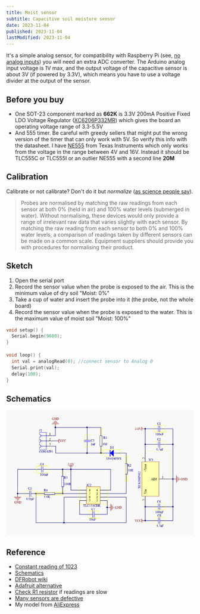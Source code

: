 ```yaml
---
title: Moist sensor
subtitle: Capacitive soil moisture sensor
date: 2023-11-04
published: 2023-11-04
lastModified: 2023-11-04
---
```


It's a simple analog sensor, for compatibility with Raspberry Pi (see, [no analog inputs](https://pinout.xyz/)) you will need an extra ADC converter. The Arduino analog input voltage is 1V max, and the output voltage of the capacitive sensor is about 3V (if powered by 3.3V), which means you have to use a voltage divider at the output of the sensor.

## Before you buy

- One SOT-23 component marked as **662K** is 3.3V 200mA Positive Fixed LDO Voltage Regulator ([XC6206P332MR](https://product.torexsemi.com/system/files/series/xc6206.pdf)) which gives the board an operating voltage range of 3.3-5.5V
- And 555 timer. Be careful with greedy sellers that might put the wrong version of the timer that can only work with 5V. So verify this info with the datasheet. I have [NE555](https://www.ti.com/lit/ds/symlink/ne555.pdf) from Texas Instruments which only works from the voltage in the range between 4V and 16V. Instead it should be TLC555C or TLC555I or an outlier NE555 with a second line **20M**

## Calibration

Calibrate or not calibrate? Don't do it but _normalize_ ([as science people say](https://www.daf.qld.gov.au/__data/assets/pdf_file/0018/55170/Capacitance-Probe-Calibration.pdf)).

>Probes are normalised by matching the raw readings from each sensor at both 0% (held in air) and 100% water levels (submerged in water). Without normalising, these devices would only provide a range of irrelevant raw data that varies slightly with each sensor. By matching the raw reading from each sensor to both 0% and 100% water levels, a comparison of readings taken by different sensors can be made on a common scale. Equipment suppliers should provide you with procedures for normalising their product.


## Sketch

1. Open the serial port
2. Record the sensor value when the probe is exposed to the air. This is the minimum value of dry soil "Moist: 0%"
3. Take a cup of water and insert the probe into it (the probe, not the whole board)
4. Record the sensor value when the probe is exposed to the water. This is the maximum value of moist soil "Moist: 100%"

```c
void setup() {
  Serial.begin(9600);
}

void loop() {
  int val = analogRead(0); //connect sensor to Analog 0
  Serial.print(val);
  delay(100);
}
```

## Schematics

![Schematics of capacitive soil moisteru sensor](./capacitive-soil-moisture-sensor-v1.0.png)


## Reference

- [Constant reading of 1023](https://forum.arduino.cc/t/capacitive-soil-moisture-sensor-v1-2/628094/8)
- [Schematics](https://raw.githubusercontent.com/Arduinolibrary/DFRobot_Capacitive_Soil_Moisture_Sensor/master/SEN0193%20%20Capacitive%20Soil%20Moisture%20SensorV1.0.PDF)
- [DFRobot wiki](https://wiki.dfrobot.com/Capacitive_Soil_Moisture_Sensor_SKU_SEN0193)
- [Adafruit alternative](https://www.adafruit.com/product/4026)
- [Check R1 resistor](https://www.youtube.com/watch?v=QGCrtXf8YSs) if readings are slow
- [Many sensors are defective](https://www.youtube.com/watch?v=IGP38bz-K48)
- My model from [AliExpress](https://www.aliexpress.us/item/3256805444580337.html)
